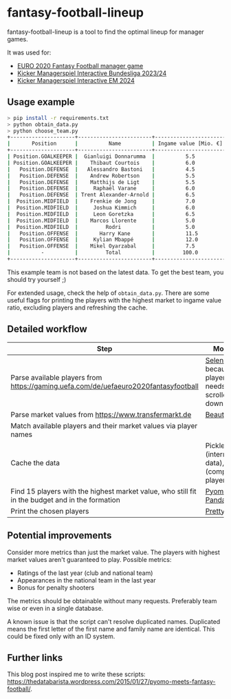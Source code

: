# fantasy-football-lineup

fantasy-football-lineup is a tool to find the optimal lineup for manager games.

It was used for:

- [EURO 2020 Fantasy Football manager game](https://gaming.uefa.com/de/uefaeuro2020fantasyfootball)
- [Kicker Managerspiel Interactive Bundesliga 2023/24](https://www.kicker.de/managerspiel/interactive/se-k00012023)
- [Kicker Managerspiel Interactive EM 2024](https://www.kicker.de/managerspiel/interactive/se-k01072024)

## Usage example

```bash
> pip install -r requirements.txt
> python obtain_data.py
> python choose_team.py
+---------------------+------------------------+-----------------------+-----------------------+-------------------------+
|       Position      |          Name          | Ingame value [Mio. €] | Market value [Mio. €] | Ratio (market / ingame) |
+---------------------+------------------------+-----------------------+-----------------------+-------------------------+
| Position.GOALKEEPER |  Gianluigi Donnarumma  |          5.5          |          60.0         |          10.91          |
| Position.GOALKEEPER |    Thibaut Courtois    |          6.0          |          60.0         |          10.00          |
|   Position.DEFENSE  |   Alessandro Bastoni   |          4.5          |          60.0         |          13.33          |
|   Position.DEFENSE  |    Andrew Robertson    |          5.5          |          65.0         |          11.82          |
|   Position.DEFENSE  |    Matthijs de Ligt    |          5.5          |          75.0         |          13.64          |
|   Position.DEFENSE  |     Raphaël Varane     |          6.0          |          70.0         |          11.67          |
|   Position.DEFENSE  | Trent Alexander-Arnold |          6.5          |          75.0         |          11.54          |
|  Position.MIDFIELD  |    Frenkie de Jong     |          7.0          |          90.0         |          12.86          |
|  Position.MIDFIELD  |     Joshua Kimmich     |          6.0          |          90.0         |          15.00          |
|  Position.MIDFIELD  |     Leon Goretzka      |          6.5          |          70.0         |          10.77          |
|  Position.MIDFIELD  |    Marcos Llorente     |          5.0          |          70.0         |          14.00          |
|  Position.MIDFIELD  |         Rodri          |          5.0          |          70.0         |          14.00          |
|   Position.OFFENSE  |       Harry Kane       |          11.5         |         120.0         |          10.43          |
|   Position.OFFENSE  |     Kylian Mbappé      |          12.0         |         160.0         |          13.33          |
|   Position.OFFENSE  |    Mikel Oyarzabal     |          7.5          |          70.0         |           9.33          |
|          -          |         Total          |         100.0         |         1205.0        |          12.05          |
+---------------------+------------------------+-----------------------+-----------------------+-------------------------+
```

This example team is not based on the latest data. To get the best team, you should try yourself ;)

For extended usage, check the help of `obtain_data.py`. There are some useful flags for printing the players with the highest market to ingame value ratio, excluding players and refreshing the cache.

## Detailed workflow

| Step | Modules |
| --- | --- |
| Parse available players from <https://gaming.uefa.com/de/uefaeuro2020fantasyfootball> | [Selenium](https://www.selenium.dev/), because player list needs to be scrolled down |
| Parse market values from <https://www.transfermarkt.de> | [Beautifulsoup](https://www.crummy.com/software/BeautifulSoup/) |
| Match available players and their market values via player names | |
| Cache the data | Pickle (intermediate data), csv (completed player list) |
| Find 15 players with the highest market value, who still fit in the budget and in the formation | [Pyomo](https://www.pyomo.org/), [Pandas](https://pandas.pydata.org/) |
| Print the chosen players | [Prettytable](https://github.com/jazzband/prettytable) |

## Potential improvements

Consider more metrics than just the market value. The players with highest market values aren't guaranteed to play. Possible metrics:

- Ratings of the last year (club and national team)
- Appearances in the national team in the last year
- Bonus for penalty shooters

The metrics should be obtainable without many requests. Preferably team wise or even in a single database.

A known issue is that the script can't resolve duplicated names. Duplicated means the first letter of the first name and family name are identical. This could be fixed only with an ID system.

## Further links

This blog post inspired me to write these scripts: <https://thedatabarista.wordpress.com/2015/01/27/pyomo-meets-fantasy-football/>.
